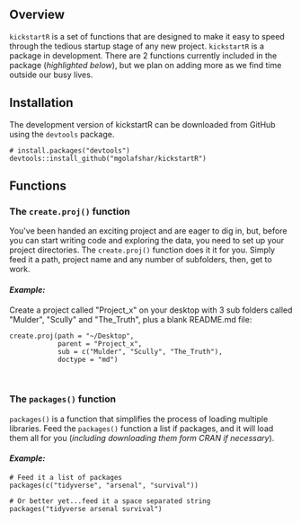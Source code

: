 Overview
--------
`kickstartR` is a set of functions that are designed to make it easy to speed through the tedious startup stage of any new project. `kickstartR` is a package in development. There are 2 functions currently included in the package (_highlighted below_), but we plan on adding more as we find time outside our busy lives.
&nbsp;  

Installation
------------
 The development version of kickstartR can be downloaded from GitHub using the `devtools` package.

```
# install.packages("devtools")
devtools::install_github("mgolafshar/kickstartR")
```

Functions
------------  

### The `create.proj()` function
   
You've been handed an exciting project and are eager to dig in, but, before you can start writing code and exploring the data, you need to set up your project directories. The `create.proj()` function does it it for you. Simply feed it a path, project name and any number of subfolders, then, get to work.

#### _Example:_
Create a project called "Project_x" on your desktop with 3 sub folders called "Mulder", "Scully" and "The_Truth", plus a blank README.md file:
```
create.proj(path = "~/Desktop", 
            parent = "Project_x", 
            sub = c("Mulder", "Scully", "The_Truth"), 
            doctype = "md")
```
&nbsp;  

### The `packages()` function  
  
`packages()` is a function that simplifies the process of loading multiple libraries. Feed the `packages()` function a list if packages, and it will load them all for you (_including downloading them form CRAN if necessary_).

#### _Example:_
```
# Feed it a list of packages
packages(c("tidyverse", "arsenal", "survival"))

# Or better yet...feed it a space separated string
packages("tidyverse arsenal survival")

```

